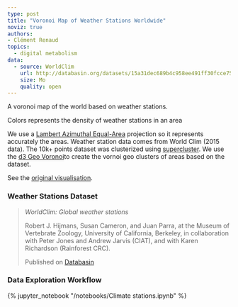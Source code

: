 ```yaml
---
type: post
title: "Voronoi Map of Weather Stations Worldwide"
noviz: true
authors:
- Clément Renaud
topics:
  - digital metabolism
data:
  - source: WorldClim
    url: http://databasin.org/datasets/15a31dec689b4c958ee491ff30fcce75
    size: Mo
    quality: open
---
```


<style>
.fullwidth {
  width: 100vw;
  position: relative;
  left: 50%;
  right: 50%;
  margin-left: -50vw;
  margin-right: -50vw;
}
</style>

<div class="fullwidth">
<div id="chart"></div>
</div>
<p id="viewof-details"></p>
<p id="viewof-rotate"></p>
<p id="viewof-showHide"></p>


<script type="module">
  import notebook from "https://api.observablehq.com/@clemsos/world-weather-stations.js";

  const renders = {
    "viewof details": "#viewof-details",
    "viewof showHide": "#viewof-showHide",
    "viewof rotate": "#viewof-rotate",
    "chart": "#chart",
  };

  import {Inspector, Runtime} from "https://unpkg.com/@observablehq/notebook-runtime@2?module";
  for (let i in renders)
    renders[i] = document.querySelector(renders[i]);

  Runtime.load(notebook, (variable) => {
    if (renders[variable.name])
      return new Inspector(renders[variable.name]);
  });
</script>

A voronoi map of the world based on weather stations.

Colors represents the density of weather stations in an area

We use a [Lambert Azimuthal Equal-Area](https://en.wikipedia.org/wiki/Lambert_azimuthal_equal-area_projection) projection so it represents accurately the areas. Weather station data comes from World Clim (2015 data). The 10k+ points dataset was clusterized using [supercluster](https://github.com/mapbox/supercluster/). We use the [d3 Geo Voronoi](https://github.com/Fil/d3-geo-voronoi)to create the vornoi geo clusters of areas based on the dataset.

See the [original visualisation](https://observablehq.com/@clemsos/world-weather-stations).

### Weather Stations Dataset

> *WorldClim: Global weather stations*
>
> Robert J. Hijmans, Susan Cameron, and Juan Parra, at the Museum of Vertebrate Zoology, University of California, Berkeley, in collaboration with Peter Jones and Andrew Jarvis (CIAT), and with Karen Richardson (Rainforest CRC).
>
> Published on  [Databasin]( http://databasin.org/datasets/15a31dec689b4c958ee491ff30fcce75)


### Data Exploration Workflow

{% jupyter_notebook "/notebooks/Climate stations.ipynb" %}

